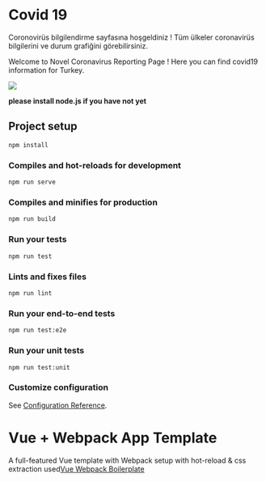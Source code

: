 # Covid 19
Coronovirüs bilgilendirme sayfasına hoşgeldiniz ! Tüm ülkeler coronavirüs bilgilerini ve durum grafiğini görebilirsiniz.

Welcome to Novel Coronavirus Reporting Page ! Here you can find covid19 information for Turkey.
<p>
<img src="src/assets/img/logo.png"/>
</p>

**please install node.js if you have not yet**

## Project setup
```
npm install
```

### Compiles and hot-reloads for development
```
npm run serve
```

### Compiles and minifies for production
```
npm run build
```

### Run your tests
```
npm run test
```

### Lints and fixes files
```
npm run lint
```

### Run your end-to-end tests
```
npm run test:e2e
```

### Run your unit tests
```
npm run test:unit
```

### Customize configuration
See [Configuration Reference](https://cli.vuejs.org/config/).

# Vue + Webpack App Template

A full-featured Vue template with Webpack setup with hot-reload & css extraction used[Vue Webpack Boilerplate](https://github.com/pvtallulah/base-vue-f7v2-template)
